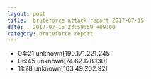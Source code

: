 ```yaml
---
layout: post
title:  bruteforce attack report 2017-07-15
date:   2017-07-15 23:59:59 +09:00
category: bruteforce report
---
```


* 04:21 unknown[190.171.221.245]
* 06:45 unknown[74.62.128.130]
* 11:28 unknown[163.49.202.92]
